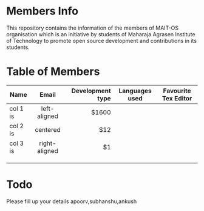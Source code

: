 # Members Info
This repository contains the information of the members of MAIT-OS organisation which is an initiative by students of Maharaja Agrasen Institute of Technology to promote open source development and contributions in its students.

# Table of Members
| Name   |     Email      |  Development type | Languages used  | Favourite Tex Editor |
|----------|:-------------:|------:|---|---|
| col 1 is |  left-aligned | $1600 |   |    |
| col 2 is |    centered   |   $12 |   |  |
| col 3 is | right-aligned |    $1 |   |  |
|          |               |       |   |  |
|          |               |       |   |  |
|          |               |       |   |  |


# Todo
Please fill up your details apoorv,subhanshu,ankush
